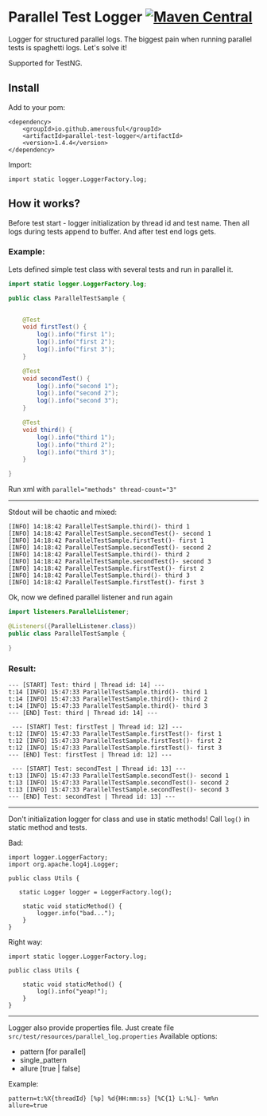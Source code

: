 # Parallel Test Logger  [![Maven Central](https://maven-badges.herokuapp.com/maven-central/io.github.amerousful/parallel-test-logger/badge.svg)](https://maven-badges.herokuapp.com/maven-central/io.github.amerousful/parallel-test-logger/)
Logger for structured parallel logs. The biggest pain when running parallel tests is spaghetti logs. Let's
 solve it!
 
 Supported for TestNG.

## Install 
Add to your pom:
```text
<dependency>
    <groupId>io.github.amerousful</groupId>
    <artifactId>parallel-test-logger</artifactId>
    <version>1.4.4</version>
</dependency>
```

Import:
```text
import static logger.LoggerFactory.log;
```
 
## How it works?
Before test start - logger initialization by thread id and test name. Then all logs during tests append to buffer. And
 after test end logs gets.
 
### Example: 
Lets defined simple test class with several tests and run in parallel it.
```java
import static logger.LoggerFactory.log;

public class ParallelTestSample {


    @Test
    void firstTest() {
        log().info("first 1");
        log().info("first 2");
        log().info("first 3");
    }

    @Test
    void secondTest() {
        log().info("second 1");
        log().info("second 2");
        log().info("second 3");
    }

    @Test
    void third() {
        log().info("third 1");
        log().info("third 2");
        log().info("third 3");
    }

}

```
Run xml with `parallel="methods" thread-count="3"`
***
Stdout will be chaotic and mixed:
```text
[INFO] 14:18:42 ParallelTestSample.third()- third 1
[INFO] 14:18:42 ParallelTestSample.secondTest()- second 1
[INFO] 14:18:42 ParallelTestSample.firstTest()- first 1
[INFO] 14:18:42 ParallelTestSample.secondTest()- second 2
[INFO] 14:18:42 ParallelTestSample.third()- third 2
[INFO] 14:18:42 ParallelTestSample.secondTest()- second 3
[INFO] 14:18:42 ParallelTestSample.firstTest()- first 2
[INFO] 14:18:42 ParallelTestSample.third()- third 3
[INFO] 14:18:42 ParallelTestSample.firstTest()- first 3
```

Ok, now we defined parallel listener and run again
```java
import listeners.ParallelListener;

@Listeners({ParallelListener.class})
public class ParallelTestSample {

}
```
### Result:
```text
--- [START] Test: third | Thread id: 14] ---
t:14 [INFO] 15:47:33 ParallelTestSample.third()- third 1
t:14 [INFO] 15:47:33 ParallelTestSample.third()- third 2
t:14 [INFO] 15:47:33 ParallelTestSample.third()- third 3
--- [END] Test: third | Thread id: 14] ---

 --- [START] Test: firstTest | Thread id: 12] ---
t:12 [INFO] 15:47:33 ParallelTestSample.firstTest()- first 1
t:12 [INFO] 15:47:33 ParallelTestSample.firstTest()- first 2
t:12 [INFO] 15:47:33 ParallelTestSample.firstTest()- first 3
--- [END] Test: firstTest | Thread id: 12] ---

 --- [START] Test: secondTest | Thread id: 13] ---
t:13 [INFO] 15:47:33 ParallelTestSample.secondTest()- second 1
t:13 [INFO] 15:47:33 ParallelTestSample.secondTest()- second 2
t:13 [INFO] 15:47:33 ParallelTestSample.secondTest()- second 3
--- [END] Test: secondTest | Thread id: 13] ---
```

***
Don't initialization logger for class and use in static methods!
Call `log()` in static method and tests.

Bad:
```
import logger.LoggerFactory;
import org.apache.log4j.Logger;

public class Utils {

   static Logger logger = LoggerFactory.log();

    static void staticMethod() {
        logger.info("bad...");
    }
}
```

Right way:
```
import static logger.LoggerFactory.log;

public class Utils {
    
    static void staticMethod() {
        log().info("yeap!");
    }
}
```

***

Logger also provide properties file. Just create file `src/test/resources/parallel_log.properties`
Available options:
- pattern [for parallel]
- single_pattern
- allure [true | false]

Example:
```
pattern=t:%X{threadId} [%p] %d{HH:mm:ss} [%C{1} L:%L]- %m%n
allure=true
```



